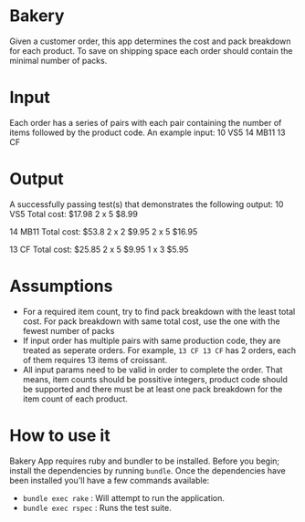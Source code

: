 # Bakery

Given a customer order, this app determines the cost and pack breakdown for each product. To save on shipping space each order should contain the minimal number of packs.

# Input

Each order has a series of pairs with each pair containing the number of items followed by the product code. An example input:
10 VS5 14 MB11 13 CF

# Output

A successfully passing test(s) that demonstrates the following output: 
10 VS5
Total cost: $17.98
2 x 5 $8.99

14 MB11
Total cost: $53.8
2 x 2 $9.95
2 x 5 $16.95

13 CF
Total cost: $25.85
2 x 5 $9.95 
1 x 3 $5.95

# Assumptions
- For a required item count, try to find pack breakdown with the least total cost. For pack breakdown with same total cost, use the one with the fewest number of packs
- If input order has multiple pairs with same production code, they are treated as seperate orders. For example, `13 CF 13 CF` has 2 orders, each of them requires 13 items of croissant.
- All input params need to be valid in order to complete the order. That means, item counts should be possitive integers, product code should be supported and there must be at least one pack breakdown for the item count of each product.

# How to use it

Bakery App requires ruby and bundler to be installed. Before you begin; install the dependencies by running `bundle`.
Once the dependencies have been installed you'll have a few commands available:

- `bundle exec rake`  : Will attempt to run the application.
- `bundle exec rspec` : Runs the test suite.
